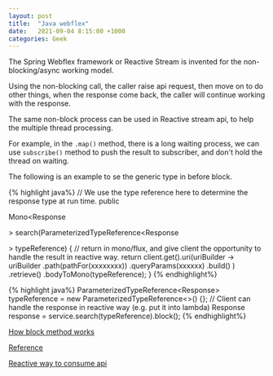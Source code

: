 ```yaml
---
layout: post
title:  "Java webflex"
date:   2021-09-04 8:15:00 +1000
categories: Geek
---
```

The Spring Webflex framework or Reactive Stream is invented for the non-blocking/async working model.

Using the non-blocking call, the caller raise api request, then move on to do other things, when the response come back, the caller will continue working with the response.

The same non-block process can be used in Reactive stream api, to help the multiple thread processing. 

For example, in the `.map()` method, there is a long waiting process, we can use `subscribe()` method to push the result to subscriber, and don't hold the thread on waiting.

The following is an example to se the generic type in before block. 

{% highlight java%}
// We use the type reference here to determine the response type at run time.
public <P extends Response> Mono<Response<P>> search(ParameterizedTypeReference<Response<P>> typeReference) {
    // return in mono/flux, and give client the opportunity to handle the result in reactive way.
    return client.get().uri(uriBuilder -> uriBuilder
             .path(pathFor(xxxxxxxx))
             .queryParams(xxxxxx)
             .build()
         )
         .retrieve()
         .bodyToMono(typeReference);
}
{% endhighlight%}

{% highlight java%}
    ParameterizedTypeReference<Response<ResponseVariationA>> typeReference = new ParameterizedTypeReference<>() {};
    // Client can handle the response in reactive way (e.g. put it into lambda)
    Response response = service.search(typeReference).block();
{% endhighlight%}

[How block method works](https://projectreactor.io/docs/core/release/api/reactor/core/publisher/Mono.html#block--)

[Reference](https://docs.spring.io/spring-framework/docs/current/reference/html/web-reactive.html)

[Reactive way to consume api](https://spring.io/guides/gs/reactive-rest-service/)
